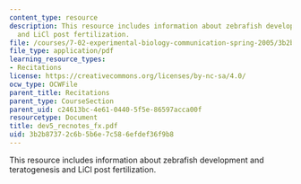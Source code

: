 ```yaml
---
content_type: resource
description: This resource includes information about zebrafish development and teratogenesis
  and LiCl post fertilization.
file: /courses/7-02-experimental-biology-communication-spring-2005/3b2b87372c6b5b6e7c586efdef36f9b8_dev5_recnotes_fx.pdf
file_type: application/pdf
learning_resource_types:
- Recitations
license: https://creativecommons.org/licenses/by-nc-sa/4.0/
ocw_type: OCWFile
parent_title: Recitations
parent_type: CourseSection
parent_uid: c24613bc-4e61-0440-5f5e-86597acca00f
resourcetype: Document
title: dev5_recnotes_fx.pdf
uid: 3b2b8737-2c6b-5b6e-7c58-6efdef36f9b8
---
```

This resource includes information about zebrafish development and teratogenesis and LiCl post fertilization.